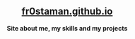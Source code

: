 <div align="center">
  <a href="https://fr0staman.github.io">
    <h2>fr0staman.github.io</h2>
  </a>
  <p>
    <strong>Site about me, my skills and my projects<strong>
  </p>
</div>